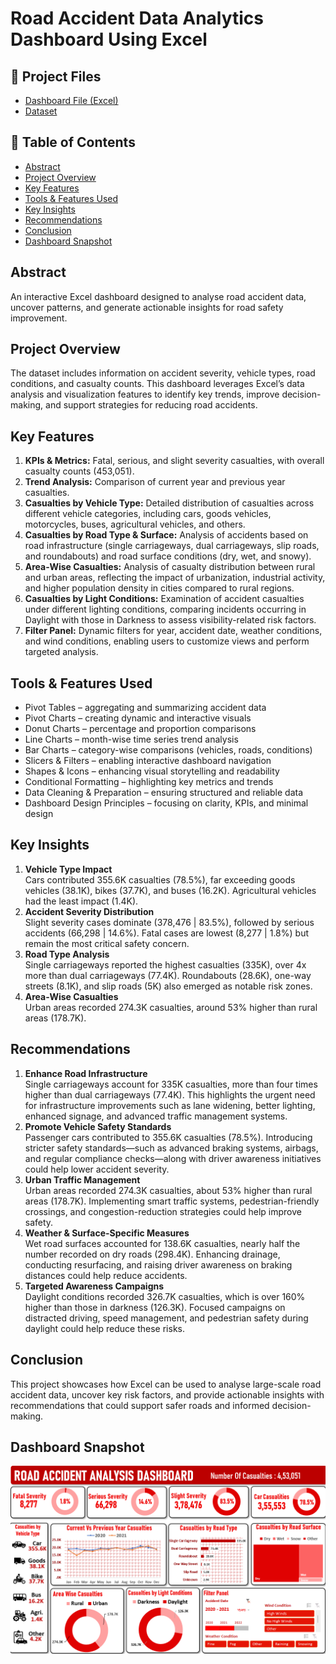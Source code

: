 # Road Accident Data Analytics Dashboard Using Excel

## 📂 Project Files
- [Dashboard File (Excel)](https://docs.google.com/spreadsheets/d/1MwGN-NZfCTjqn40oxNIrhuyPlYR8pEIV/edit?usp=drive_link&ouid=101544761981297572595&rtpof=true&sd=true)
- [Dataset](https://drive.google.com/file/d/1zIBbazouVYZEUciMV9bEaScFebBvZNnl/view?usp=drive_link) 

## 📑 Table of Contents
- [Abstract](#abstract)
- [Project Overview](#project-overview)
- [Key Features](#key-features)
- [Tools & Features Used](#tools--features-used)
- [Key Insights](#key-insights)
- [Recommendations](#recommendations)
- [Conclusion](#conclusion)
- [Dashboard Snapshot](#dashboard-snapshot)


## Abstract
An interactive Excel dashboard designed to analyse road accident data, uncover patterns, and generate actionable insights for road safety improvement.

## Project Overview
The dataset includes information on accident severity, vehicle types, road conditions, and casualty counts. This dashboard leverages Excel’s data analysis and visualization features to identify key trends, improve decision-making, and support strategies for reducing road accidents. 

## Key Features
1. **KPIs & Metrics:** Fatal, serious, and slight severity casualties, with overall casualty counts (453,051).  
2. **Trend Analysis:** Comparison of current year and previous year casualties.  
3. **Casualties by Vehicle Type:** Detailed distribution of casualties across different vehicle categories, including cars, goods vehicles, motorcycles, buses, agricultural vehicles, and others.  
4. **Casualties by Road Type & Surface:** Analysis of accidents based on road infrastructure (single carriageways, dual carriageways, slip roads, and roundabouts) and road surface conditions (dry, wet, and snowy).  
5. **Area-Wise Casualties:** Analysis of casualty distribution between rural and urban areas, reflecting the impact of urbanization, industrial activity, and higher population density in cities compared to rural regions.  
6. **Casualties by Light Conditions:** Examination of accident casualties under different lighting conditions, comparing incidents occurring in Daylight with those in Darkness to assess visibility-related risk factors.  
7. **Filter Panel:** Dynamic filters for year, accident date, weather conditions, and wind conditions, enabling users to customize views and perform targeted analysis.  

## Tools & Features Used
- Pivot Tables – aggregating and summarizing accident data  
- Pivot Charts – creating dynamic and interactive visuals  
- Donut Charts – percentage and proportion comparisons  
- Line Charts – month-wise time series trend analysis  
- Bar Charts – category-wise comparisons (vehicles, roads, conditions)  
- Slicers & Filters – enabling interactive dashboard navigation  
- Shapes & Icons – enhancing visual storytelling and readability  
- Conditional Formatting – highlighting key metrics and trends  
- Data Cleaning & Preparation – ensuring structured and reliable data  
- Dashboard Design Principles – focusing on clarity, KPIs, and minimal design  

## Key Insights
1. **Vehicle Type Impact**  
   Cars contributed 355.6K casualties (78.5%), far exceeding goods vehicles (38.1K), bikes (37.7K), and buses (16.2K). Agricultural vehicles had the least impact (1.4K).  
2. **Accident Severity Distribution**  
   Slight severity cases dominate (378,476 | 83.5%), followed by serious accidents (66,298 | 14.6%). Fatal cases are lowest (8,277 | 1.8%) but remain the most critical safety concern.  
3. **Road Type Analysis**  
   Single carriageways reported the highest casualties (335K), over 4x more than dual carriageways (77.4K). Roundabouts (28.6K), one-way streets (8.1K), and slip roads (5K) also emerged as notable risk zones.  
4. **Area-Wise Casualties**  
   Urban areas recorded 274.3K casualties, around 53% higher than rural areas (178.7K).  

## Recommendations
1. **Enhance Road Infrastructure**  
   Single carriageways account for 335K casualties, more than four times higher than dual carriageways (77.4K). This highlights the urgent need for infrastructure improvements such as lane widening, better lighting, enhanced signage, and advanced traffic management systems.  
2. **Promote Vehicle Safety Standards**  
   Passenger cars contributed to 355.6K casualties (78.5%). Introducing stricter safety standards—such as advanced braking systems, airbags, and regular compliance checks—along with driver awareness initiatives could help lower accident severity.  
3. **Urban Traffic Management**  
   Urban areas recorded 274.3K casualties, about 53% higher than rural areas (178.7K). Implementing smart traffic systems, pedestrian-friendly crossings, and congestion-reduction strategies could help improve safety.  
4. **Weather & Surface-Specific Measures**  
   Wet road surfaces accounted for 138.6K casualties, nearly half the number recorded on dry roads (298.4K). Enhancing drainage, conducting resurfacing, and raising driver awareness on braking distances could help reduce accidents.  
5. **Targeted Awareness Campaigns**  
   Daylight conditions recorded 326.7K casualties, which is over 160% higher than those in darkness (126.3K). Focused campaigns on distracted driving, speed management, and pedestrian safety during daylight could help reduce these risks.  

## Conclusion
This project showcases how Excel can be used to analyse large-scale road accident data, uncover key risk factors, and provide actionable insights with recommendations that could support safer roads and informed decision-making.  

## Dashboard Snapshot
![Road Accident Dashboard](https://github.com/vedant-galande/Road-Accident-Data-Analytics-Dashboard-Using-Excel/blob/main/Dashboard_Snapshot.png)
